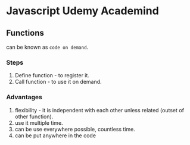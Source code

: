 # Javascript Udemy Academind

## Functions

can be known as `code on demand`.

### Steps

1. Define function - to register it.
2. Call function - to use it on demand.

### Advantages

1. flexibility - it is independent with each other unless related (outset of other function).
2. use it multiple time.
3. can be use everywhere possible, countless time.
4. can be put anywhere in the code
